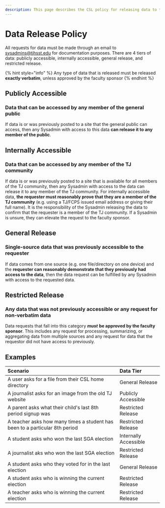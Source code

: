 ```yaml
---
description: This page describes the CSL policy for releasing data to the public
---
```


# Data Release Policy

All requests for data must be made through an email to sysadmins@tjhsst.edu for documentation purposes. There are 4 tiers of data: publicly accessible, internally accessible, general release, and restricted release.

{% hint style="info" %}
Any type of data that is released must be released **exactly verbatim**, unless approved by the faculty sponsor
{% endhint %}

## Publicly Accessible

### Data that can be accessed by any member of the general public

If data is or was previously posted to a site that the general public can access, then any Sysadmin with access to this data **can release it to any member of the public**.

## Internally Accessible

### Data that can be accessed by any member of the TJ community

If data is or was previously posted to a site that is available for all members of the TJ community, then any Sysadmin with access to the data can release it to any member of the TJ community. For internally accessible data, **the requester must reasonably prove that they are a member of the TJ community** \(e.g. using a TJ/FCPS issued email address or giving their full name\). It is the responsibility of the Sysadmin releasing the data to confirm that the requester is a member of the TJ community. If a Sysadmin is unsure, they can elevate the request to the faculty sponsor.

## General Release

### Single-source data that was previously accessible to the requester

If data comes from one source \(e.g. one file/directory on one device\) and the **requester can reasonably demonstrate that they previously had access to the data**, then the data request can be fulfilled by any Sysadmin with access to the requested data.

## Restricted Release

### Any data that was not previously accessible or any request for non-verbatim data

Data requests that fall into this category _**must**_ **be approved by the faculty sponsor**. This includes any request for processing, summarizing, or aggregating data from multiple sources and any request for data that the requestor did not have access to previously.

## Examples

| Scenario | Data Tier |
| :--- | :--- |
| A user asks for a file from their CSL home directory | General Release |
| A journalist asks for an image from the old TJ website | Publicly Accessible |
| A parent asks what their child's last 8th period signup was | Restricted Release |
| A teacher asks how many times a student has been to a particular 8th period | Restricted Release |
| A student asks who won the last SGA election | Internally Accessible |
| A journalist aks who won the last SGA election | Restricted Release |
| A student asks who they voted for in the last election | General Release |
| A student asks who is winning the current election | Restricted Release |
| A teacher asks who is winning the current election | Restricted Release |

